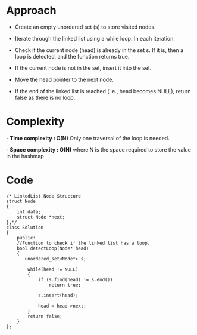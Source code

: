 # Approach
- Create an empty unordered set (s) to store visited nodes.

- Iterate through the linked list using a while loop. In each iteration:

- Check if the current node (head) is already in the set s. If it is, then a loop is detected, and the function returns true.

- If the current node is not in the set, insert it into the set.

- Move the head pointer to the next node.

- If the end of the linked list is reached (i.e., head becomes NULL), return false as there is no loop.

# Complexity
**- Time complexity : O(N)**
Only one traversal of the loop is needed.

**- Space complexity : O(N)**
where N is the space required to store the value in the hashmap

# Code
```
/* LinkedList Node Structure
struct Node
{
    int data;
    struct Node *next;
};*/
class Solution
{
    public:
    //Function to check if the linked list has a loop.
    bool detectLoop(Node* head)
    {
       unordered_set<Node*> s;
        
        while(head != NULL)
        {
            if (s.find(head) != s.end())
                return true;
            
            s.insert(head);
            
            head = head->next;
        }
        return false;
    }
};
```

